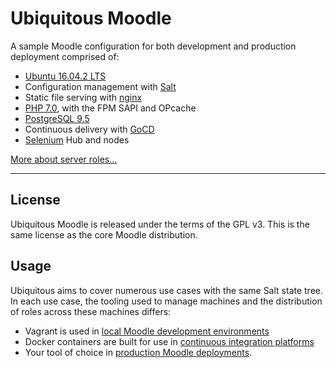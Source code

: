 # Ubiquitous Moodle

A sample Moodle configuration for both development and production deployment comprised of:

* [Ubuntu 16.04.2 LTS](https://www.ubuntu.com/)
* Configuration management with [Salt](https://docs.saltstack.com/en/getstarted/)
* Static file serving with [nginx](http://nginx.org/)
* [PHP 7.0](http://php.net/), with the FPM SAPI and OPcache
* [PostgreSQL 9.5](http://www.postgresql.org/)
* Continuous delivery with [GoCD](https://www.gocd.io/)
* [Selenium](http://www.seleniumhq.org/) Hub and nodes

[More about server roles...](docs/roles.md)

* * *

## License

Ubiquitous Moodle is released under the terms of the GPL v3. This is the same license as the core Moodle distribution.

## Usage

Ubiquitous aims to cover numerous use cases with the same Salt state tree. In each use case, the tooling used to manage machines and the distribution of roles across these machines differs:

* Vagrant is used in [local Moodle development environments](docs/using/in-development.md)
* Docker containers are built for use in [continuous integration platforms](docs/using/in-test.md)
* Your tool of choice in [production Moodle deployments](docs/using/in-production.md).
